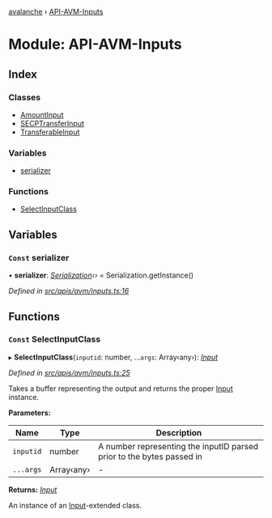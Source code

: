 [avalanche](../README.md) › [API-AVM-Inputs](api_avm_inputs.md)

# Module: API-AVM-Inputs

## Index

### Classes

* [AmountInput](../classes/api_avm_inputs.amountinput.md)
* [SECPTransferInput](../classes/api_avm_inputs.secptransferinput.md)
* [TransferableInput](../classes/api_avm_inputs.transferableinput.md)

### Variables

* [serializer](api_avm_inputs.md#const-serializer)

### Functions

* [SelectInputClass](api_avm_inputs.md#const-selectinputclass)

## Variables

### `Const` serializer

• **serializer**: *[Serialization](../classes/utils_serialization.serialization.md)‹›* = Serialization.getInstance()

*Defined in [src/apis/avm/inputs.ts:16](https://github.com/ava-labs/avalanchejs/blob/f2c4a10/src/apis/avm/inputs.ts#L16)*

## Functions

### `Const` SelectInputClass

▸ **SelectInputClass**(`inputid`: number, ...`args`: Array‹any›): *[Input](../classes/common_inputs.input.md)*

*Defined in [src/apis/avm/inputs.ts:25](https://github.com/ava-labs/avalanchejs/blob/f2c4a10/src/apis/avm/inputs.ts#L25)*

Takes a buffer representing the output and returns the proper [Input](../classes/common_inputs.input.md) instance.

**Parameters:**

Name | Type | Description |
------ | ------ | ------ |
`inputid` | number | A number representing the inputID parsed prior to the bytes passed in  |
`...args` | Array‹any› | - |

**Returns:** *[Input](../classes/common_inputs.input.md)*

An instance of an [Input](../classes/common_inputs.input.md)-extended class.
